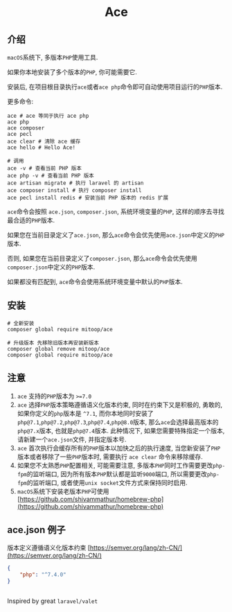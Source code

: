 <h1 align="center">Ace</h1>

## 介绍
`macOS`系统下, 多版本`PHP`使用工具.

如果你本地安装了多个版本的`PHP`, 你可能需要它.

安装后, 在项目根目录执行`ace`或者`ace php`命令即可自动使用项目运行的`PHP`版本. 

更多命令:
```shell
ace # ace 等同于执行 ace php
ace php
ace composer
ace pecl
ace clear # 清除 ace 缓存
ace hello # Hello Ace!

# 调用
ace -v # 查看当前 PHP 版本
ace php -v # 查看当前 PHP 版本
ace artisan migrate # 执行 laravel 的 artisan
ace composer install # 执行 composer install
ace pecl install redis # 安装当前 PHP 版本的 redis 扩展
```

`ace`命令会按照 `ace.json`, `composer.json`, 系统环境变量的`PHP`, 这样的顺序去寻找最合适的`PHP`版本.

如果您在当前目录定义了`ace.json`, 那么`ace`命令会优先使用`ace.json`中定义的`PHP`版本.

否则, 如果您在当前目录定义了`composer.json`, 那么`ace`命令会优先使用`composer.json`中定义的`PHP`版本.

如果都没有匹配到, `ace`命令会使用系统环境变量中默认的`PHP`版本.

## 安装
```shell
# 全新安装
composer global require mitoop/ace

# 升级版本 先移除旧版本再安装新版本
composer global remove mitoop/ace 
composer global require mitoop/ace 
```

## 注意
1. `ace` 支持的`PHP`版本为 `>=7.0`
2. `ace` 选择`PHP`版本策略遵循语义化版本约束, 同时在约束下又是积极的, 勇敢的, 如果你定义的`php`版本是 `^7.1`, 而你本地同时安装了 `php@7.1`,`php@7.2`,`php@7.3`,`php@7.4`,`php@8.0`版本,
那么`ace`会选择最高版本的`php@7.x`版本, 也就是`php@7.4`版本. 此种情况下, 如果您需要特殊指定一个版本, 请新建一个`ace.json`文件, 并指定版本号.
3. `ace` 首次执行会缓存所有的`PHP`版本以加快之后的执行速度, 当您新安装了`PHP`版本或者移除了一些`PHP`版本时, 需要执行 `ace clear` 命令来移除缓存.
4. 如果您不太熟悉`PHP`配置相关, 可能需要注意, 多版本`PHP`同时工作需要更改`php-fpm`的监听端口, 因为所有版本`PHP`默认都是监听`9000`端口, 所以需要更改`php-fpm`的监听端口, 或者使用`unix socket`文件方式来保持同时启用.
5. `macOS`系统下安装老版本`PHP`可使用 [https://github.com/shivammathur/homebrew-php](https://github.com/shivammathur/homebrew-php)

## ace.json 例子
版本定义遵循语义化版本约束 [https://semver.org/lang/zh-CN/](https://semver.org/lang/zh-CN/)
```json
{
    "php": "^7.4.0"
}
```
## 
Inspired by great `laravel/valet`
